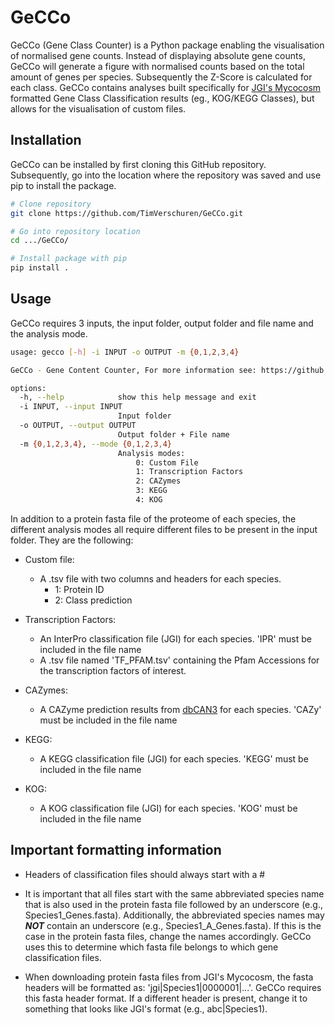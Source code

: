 # GeCCo

GeCCo (Gene Class Counter) is a Python package enabling the visualisation of normalised gene counts. Instead of displaying absolute gene counts, GeCCo will generate a figure with normalised counts based on the total amount of genes per species. Subsequently the Z-Score is calculated for each class. GeCCo contains analyses built specifically for [JGI's Mycocosm](https://mycocosm.jgi.doe.gov/mycocosm/home) formatted Gene Class Classification results (eg., KOG/KEGG Classes), but allows for the visualisation of custom files.

## Installation

GeCCo can be installed by first cloning this GitHub repository. Subsequently, go into the location where the repository was saved and use pip to install the package.
```bash
# Clone repository
git clone https://github.com/TimVerschuren/GeCCo.git

# Go into repository location
cd .../GeCCo/

# Install package with pip
pip install .
```

## Usage

GeCCo requires 3 inputs, the input folder, output folder and file name and the analysis mode.

```bash
usage: gecco [-h] -i INPUT -o OUTPUT -m {0,1,2,3,4}

GeCCo - Gene Content Counter, For more information see: https://github.com/TimVerschuren/GeCCo

options:
  -h, --help            show this help message and exit
  -i INPUT, --input INPUT
                        Input folder
  -o OUTPUT, --output OUTPUT
                        Output folder + File name
  -m {0,1,2,3,4}, --mode {0,1,2,3,4}
                        Analysis modes:
                            0: Custom File
                            1: Transcription Factors
                            2: CAZymes
                            3: KEGG
                            4: KOG
```

In addition to a protein fasta file of the proteome of each species, the different analysis modes all require different files to be present in the input folder. They are the following:

- Custom file:
    - A .tsv file with two columns and headers for each species.
      - 1: Protein ID
      - 2: Class prediction

- Transcription Factors:
    - An InterPro classification file (JGI) for each species. 'IPR' must be included in the file name
    - A .tsv file named 'TF_PFAM.tsv' containing the Pfam Accessions for the transcription factors of interest.

- CAZymes:
    - A CAZyme prediction results from [dbCAN3](https://bcb.unl.edu/dbCAN2/blast.php) for each species. 'CAZy' must be included in the file name

- KEGG:
    - A KEGG classification file (JGI) for each species. 'KEGG' must be included in the file name

- KOG:
    - A KOG classification file (JGI) for each species. 'KOG' must be included in the file name

## Important formatting information
- Headers of classification files should always start with a #

- It is important that all files start with the same abbreviated species name that is also used in the protein fasta file followed by an underscore (e.g., Species1_Genes.fasta). Additionally, the abbreviated species names may ***NOT*** contain an underscore (e.g., Species1_A_Genes.fasta). If this is the case in the protein fasta files, change the names accordingly. GeCCo uses this to determine which fasta file belongs to which gene classification files.

- When downloading protein fasta files from JGI's Mycocosm, the fasta headers will be formatted as: 'jgi|Species1|0000001|...'. GeCCo requires this fasta header format. If a different header is present, change it to something that looks like JGI's format (e.g., abc|Species1).
